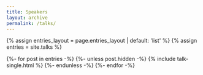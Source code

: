 ```yaml
---
title: Speakers 
layout: archive 
permalink: /talks/
---
```



{% assign entries_layout = page.entries_layout | default: 'list' %}
{% assign entries = site.talks  %}

<div class="entries-{{ entries_layout }}">

  {%- for post in entries -%}
    {%- unless post.hidden -%}
      {% include talk-single.html %}
    {%- endunless -%}
  {%- endfor -%}

</div>

